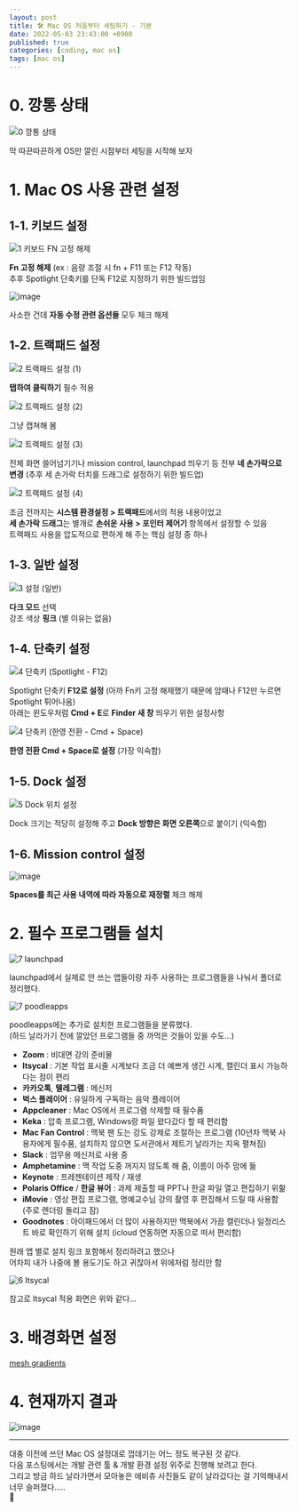 ```yaml
---
layout: post
title: 🛠 Mac OS 처음부터 세팅하기 - 기본
date: 2022-05-03 23:43:00 +0900
published: true
categories: [coding, mac os]
tags: [mac os]
---
```


# 0. 깡통 상태

![0  깡통 상태](https://user-images.githubusercontent.com/6462456/166179082-6514022e-072a-47c8-9aac-44ffc89a3ea3.png)

막 따끈따끈하게 OS만 깔린 시점부터 세팅을 시작해 보자  

# 1. Mac OS 사용 관련 설정

## 1-1. 키보드 설정

![1  키보드 FN 고정 해제](https://user-images.githubusercontent.com/6462456/166191628-360cf1cf-0784-4e1e-9087-25d680ba049a.png)

**Fn 고정 해제** (ex : 음량 조절 시 fn + F11 또는 F12 작동)  
추후 Spotlight 단축키를 단독 F12로 지정하기 위한 빌드업임  

![image](https://user-images.githubusercontent.com/6462456/166475459-c50b26ea-457c-4e6f-ab93-68772225782c.png)

사소한 건데 **자동 수정 관련 옵션들** 모두 체크 해제  

## 1-2. 트랙패드 설정

![2  트랙패드 설정 (1)](https://user-images.githubusercontent.com/6462456/166191840-66826ec7-8f55-4bb7-8bb9-6b1ccbdfa1f2.png)

**탭하여 클릭하기** 필수 적용  

![2  트랙패드 설정 (2)](https://user-images.githubusercontent.com/6462456/166191914-8f0be508-3d44-48aa-83df-8dba936dfd51.png)

그냥 캡쳐해 봄  

![2  트랙패드 설정 (3)](https://user-images.githubusercontent.com/6462456/166192069-e6c85837-1bde-44e3-8e39-a63ddb5ece35.png)

전체 화면 쓸어넘기기나 mission control, launchpad 띄우기 등
전부 **네 손가락으로 변경** (추후 세 손가락 터치를 드래그로 설정하기 위한 빌드업)  

![2  트랙패드 설정 (4)](https://user-images.githubusercontent.com/6462456/166192191-c85eb856-a4d9-4707-a315-0daadd34b7ef.png)

조금 전까지는 **시스템 환경설정 > 트랙패드**에서의 적용 내용이었고  
**세 손가락 드래그**는 별개로 **손쉬운 사용 > 포인터 제어기** 항목에서 설정할 수 있음  
트랙패드 사용을 압도적으로 편하게 해 주는 핵심 설정 중 하나  

## 1-3. 일반 설정

![3  설정 (일반)](https://user-images.githubusercontent.com/6462456/166192432-8622add2-0344-4975-ae83-f28839448785.png)

**다크 모드** 선택  
강조 색상 **핑크** (별 이유는 없음)  

## 1-4. 단축키 설정

![4  단축키 (Spotlight -  F12)](https://user-images.githubusercontent.com/6462456/166192993-fc8d7cee-ceeb-4eca-b505-0e99ad4e436d.png)

Spotlight 단축키 **F12로 설정** (아까 Fn키 고정 해제했기 때문에 암때나 F12만 누르면 Spotlight 튀어나옴)  
아래는 윈도우처럼 **Cmd + E**로 **Finder 새 창** 띄우기 위한 설정사항  

![4  단축키 (한영 전환 -  Cmd + Space)](https://user-images.githubusercontent.com/6462456/166193003-e4b1b9fc-9e6e-49f3-9958-aa97f10da218.png)

**한영 전환 Cmd + Space로 설정** (가장 익숙함)  

## 1-5. Dock 설정

![5  Dock 위치 설정](https://user-images.githubusercontent.com/6462456/166193293-c778054b-11d1-4c02-8662-9ffc19cc12eb.png)

Dock 크기는 적당히 설정해 주고 **Dock 방향은 화면 오른쪽**으로 붙이기 (익숙함)  

## 1-6. Mission control 설정

![image](https://user-images.githubusercontent.com/6462456/166475042-76f9b405-fb73-4469-9c01-e7f98d450833.png)

**Spaces를 최근 사용 내역에 따라 자동으로 재정렬** 체크 해제  

# 2. 필수 프로그램들 설치

![7  launchpad](https://user-images.githubusercontent.com/6462456/166196081-0606053b-8db3-489e-85b0-07bd512fefd7.png)

launchpad에서 실제로 안 쓰는 앱들이랑 자주 사용하는 프로그램들을 나눠서 폴더로 정리했다.  

![7  poodleapps](https://user-images.githubusercontent.com/6462456/166196090-0e82cefd-3fc9-46f3-9001-47fec401ff61.png)

poodleapps에는 추가로 설치한 프로그램들을 분류했다.  
(하드 날라가기 전에 깔았던 프로그램들 중 까먹은 것들이 있을 수도...)   

- **Zoom** : 비대면 강의 준비물
- **Itsycal** : 기본 작업 표시줄 시계보다 조금 더 예쁘게 생긴 시계, 캘린더 표시 가능하다는 점이 편리
- **카카오톡**, **텔레그램** : 메신저
- **벅스 플레이어** : 유일하게 구독하는 음악 플레이어
- **Appcleaner** : Mac OS에서 프로그램 삭제할 때 필수품
- **Keka** : 압축 프로그램, Windows랑 파일 왔다갔다 할 때 편리함
- **Mac Fan Control** : 맥북 팬 도는 강도 강제로 조절하는 프로그램
  (10년차 맥북 사용자에게 필수품, 설치하지 않으면 도서관에서 제트기 날라가는 지옥 펼쳐짐)
- **Slack** : 업무용 메신저로 사용 중
- **Amphetamine** : 맥 작업 도중 꺼지지 않도록 해 줌, 이름이 아주 맘에 듦
- **Keynote** : 프레젠테이션 제작 / 재생
- **Polaris Office** / **한글 뷰어** : 과제 제출할 때 PPT나 한글 파일 열고 편집하기 위핢
- **iMovie** : 영상 편집 프로그램, 명예교수님 강의 촬영 후 편집해서 드릴 때 사용함
  (주로 렌더링 돌리고 잠)
- **Goodnotes** : 아이패드에서 더 많이 사용하지만 맥북에서 가끔 캘린더나 일정리스트 바로 확인하기 위해 설치
  (icloud 연동하면 자동으로 떠서 편리함)

원래 앱 별로 설치 링크 포함해서 정리하려고 했으나  
어차피 내가 나중에 볼 용도기도 하고 귀찮아서 위에처럼 정리만 함  

![6  Itsycal](https://user-images.githubusercontent.com/6462456/166194525-6149dc6b-e2af-46f1-a46d-0ec2c7c01066.png)

참고로 Itsycal 적용 화면은 위와 같다...  

# 3. 배경화면 설정

[mesh gradients](https://products.ls.graphics/mesh-gradients/)

# 4. 현재까지 결과

![image](https://user-images.githubusercontent.com/6462456/166516525-0a32a19e-43fa-4d6e-97f1-652fda6f25ee.png)

---

대충 이전에 쓰던 Mac OS 설정대로 껍데기는 어느 정도 복구된 것 같다.  
다음 포스팅에서는 개발 관련 툴 & 개발 환경 설정 위주로 진행해 보려고 한다.  
그리고 방금 하드 날라가면서 모아놓은 에비츄 사진들도 같이 날라갔다는 걸
기억해내서 너무 슬퍼졌다.....  
🥲
